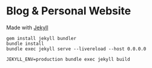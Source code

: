 # Blog & Personal Website

Made with [Jekyll](https://jekyllrb.com/)

```
gem install jekyll bundler
bundle install
bundle exec jekyll serve --livereload --host 0.0.0.0

JEKYLL_ENV=production bundle exec jekyll build
```
